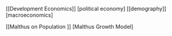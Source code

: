 [[Development Economics]] [political economy] [[demography]] [macroeconomics]



[[Malthus on Population ]]
[Malthus Growth Model]


